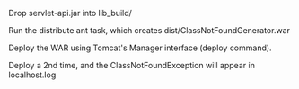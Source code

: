Drop servlet-api.jar into lib_build/

Run the distribute ant task, which creates dist/ClassNotFoundGenerator.war

Deploy the WAR using Tomcat's Manager interface (deploy command).

Deploy a 2nd time, and the ClassNotFoundException will appear in localhost.log
